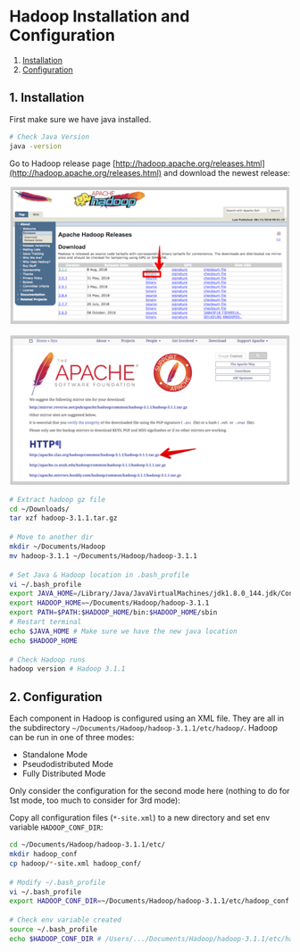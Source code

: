 # Hadoop Installation and Configuration

1. [Installation](#)
2. [Configuration](#)

## 1. Installation

First make sure we have java installed.
```bash
# Check Java Version
java -version
```

Go to Hadoop release page [http://hadoop.apache.org/releases.html](http://hadoop.apache.org/releases.html) and download the newest release:

![01](images/01-01.png "01")

![02](images/01-02.png "02")

```bash
# Extract hadoop gz file
cd ~/Downloads/
tar xzf hadoop-3.1.1.tar.gz

# Move to another dir
mkdir ~/Documents/Hadoop
mv hadoop-3.1.1 ~/Documents/Hadoop/hadoop-3.1.1

# Set Java & Hadoop location in .bash_profile
vi ~/.bash_profile
export JAVA_HOME=/Library/Java/JavaVirtualMachines/jdk1.8.0_144.jdk/Contents/Home/
export HADOOP_HOME=~/Documents/Hadoop/hadoop-3.1.1
export PATH=$PATH:$HADOOP_HOME/bin:$HADOOP_HOME/sbin
# Restart terminal
echo $JAVA_HOME # Make sure we have the new java location
echo $HADOOP_HOME

# Check Hadoop runs
hadoop version # Hadoop 3.1.1
```

## 2. Configuration

Each component in Hadoop is configured using an XML file. They are all in the subdirectory `~/Documents/Hadoop/hadoop-3.1.1/etc/hadoop/`. Hadoop can be run in one of three modes:
* Standalone Mode
* Pseudodistributed Mode
* Fully Distributed Mode

Only consider the configuration for the second mode here (nothing to do for 1st mode, too much to consider for 3rd mode):

Copy all configuration files (`*-site.xml`) to a new directory and set env variable `HADOOP_CONF_DIR`:

```bash
cd ~/Documents/Hadoop/hadoop-3.1.1/etc/
mkdir hadoop_conf
cp hadoop/*-site.xml hadoop_conf/

# Modify ~/.bash_profile
vi ~/.bash_profile
export HADOOP_CONF_DIR=~/Documents/Hadoop/hadoop-3.1.1/etc/hadoop_conf

# Check env variable created
source ~/.bash_profile
echo $HADOOP_CONF_DIR # /Users/.../Documents/Hadoop/hadoop-3.1.1/etc/hadoop_conf

```
